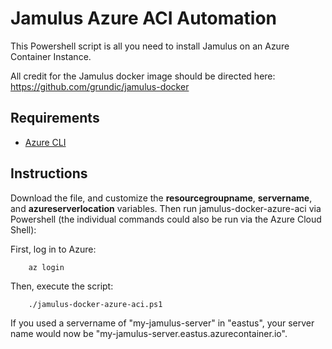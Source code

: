 # Jamulus Azure ACI Automation

This Powershell script is all you need to install Jamulus on an Azure Container Instance.

All credit for the Jamulus docker image should be directed here: https://github.com/grundic/jamulus-docker

## Requirements

* [Azure CLI](https://docs.microsoft.com/en-us/cli/azure/install-azure-cli)

## Instructions

Download the file, and customize the **resourcegroupname**, **servername**, and **azureserverlocation** variables.  Then run jamulus-docker-azure-aci via Powershell (the individual commands could also be run via the Azure Cloud Shell):

First, log in to Azure:

        az login
        
Then, execute the script:

        ./jamulus-docker-azure-aci.ps1
        
If you used a servername of "my-jamulus-server" in "eastus", your server name would now be "my-jamulus-server.eastus.azurecontainer.io".
